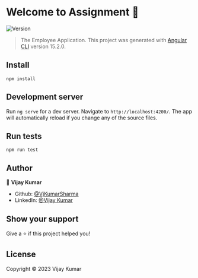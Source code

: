 # Welcome to Assignment 👋
![Version](https://img.shields.io/badge/version-0.0.0-blue.svg?cacheSeconds=2592000)

> The Employee Application.
This project was generated with [Angular CLI](https://github.com/angular/angular-cli) version 15.2.0.

## Install

`npm install`

## Development server

Run `ng serve` for a dev server. Navigate to `http://localhost:4200/`. The app will automatically reload if you change any of the source files.

## Run tests

`npm run test`

## Author

👤 **Vijay Kumar**

* Github: [@VjKumarSharma](https://github.com/VjKumarSharma)
* LinkedIn: [@Vijay Kumar](https://linkedin.com/in/vijay-kumar-bb9621105)

## Show your support

Give a ⭐️ if this project helped you!

## License

Copyright © 2023 Vijay Kumar
 